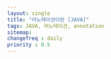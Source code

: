 ```yaml
---
layout: single
title: "어노테이션이란 [JAVA]"
tags: JAVA, 어노테이션, annotation
sitemap:
changefreq : daily
priority : 0.5
---
```


